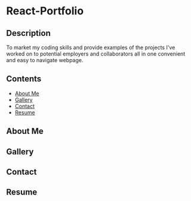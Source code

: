 # React-Portfolio

## Description

To market my coding skills and provide examples of the projects I've worked on to potential employers and collaborators all in one convenient and easy to navigate webpage. 

## Contents

* [About Me](#about-me)
* [Gallery](#gallery)
* [Contact](#contact)
* [Resume](#resume)

## About Me

## Gallery

## Contact

## Resume
